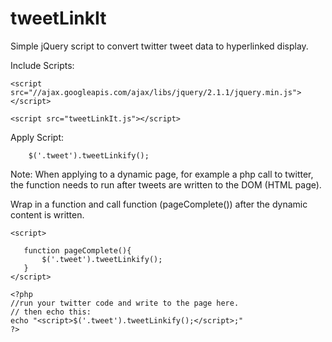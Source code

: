 tweetLinkIt
===========

Simple jQuery script to convert twitter tweet data to hyperlinked display.



Include Scripts:
```
<script src="//ajax.googleapis.com/ajax/libs/jquery/2.1.1/jquery.min.js"></script>

<script src="tweetLinkIt.js"></script>
```
Apply Script:
```
    $('.tweet').tweetLinkify();
```
Note:
When applying to a dynamic page, for example a php call to twitter, the function needs to run after tweets are written to the DOM (HTML page).

Wrap in a function and call function  (pageComplete()) after the dynamic content is written.
 ```
 <script>
        
    function pageComplete(){
        $('.tweet').tweetLinkify();
    }
</script>

<?php
//run your twitter code and write to the page here.
// then echo this:
echo "<script>$('.tweet').tweetLinkify();</script>;"
?>
```
